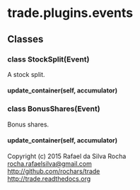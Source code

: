 # trade.plugins.events


## Classes

### class StockSplit(Event)
A stock split.

#### update_container(self, accumulator)



### class BonusShares(Event)
Bonus shares.

#### update_container(self, accumulator)


Copyright (c) 2015 Rafael da Silva Rocha  
rocha.rafaelsilva@gmail.com  
http://github.com/rochars/trade  
http://trade.readthedocs.org  
